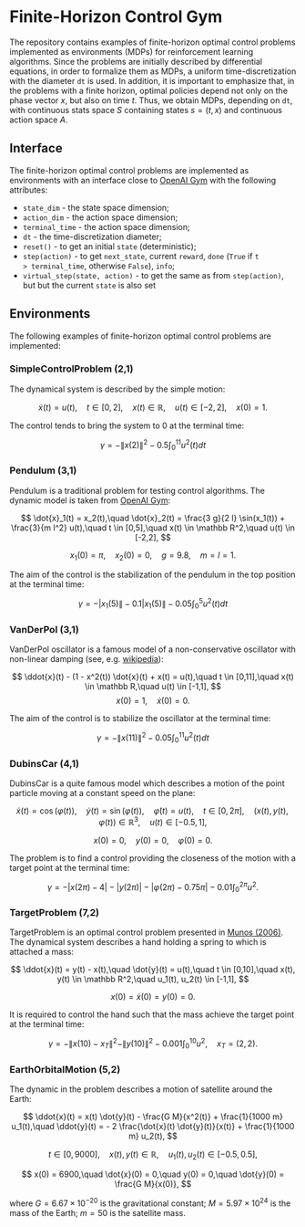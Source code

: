 # Finite-Horizon Control Gym

The repository contains examples of finite-horizon optimal control problems implemented as environments (MDPs) for reinforcement learning algorithms. Since the problems are initially described by differential equations, in order to formalize them as MDPs, a uniform time-discretization with the diameter <code>dt</code> is used. In addition, it is important to emphasize that, in the problems with a finite horizon, optimal policies depend not only on the phase vector $x$, but also on time $t$. Thus, we obtain MDPs, depending on <code>dt</code>, with continuous stats space $S$ containing states $s=(t,x)$ and continuous action space $A$. 

## Interface

The finite-horizon optimal control problems are implemented as environments with an interface close to [OpenAI Gym](https://www.gymlibrary.ml/) with the following attributes: 

- <code>state_dim</code> - the state space dimension; 
- <code>action_dim</code> - the action space dimension;
- <code>terminal_time</code> - the action space dimension;
- <code>dt</code> - the time-discretization diameter;
- <code>reset()</code> - to get an initial <code>state</code> (deterministic);
- <code>step(action)</code> - to get <code>next_state</code>, current <code>reward</code>, <code>done</code> (<code>True</code> if <code>t > terminal_time</code>, otherwise <code>False</code>), <code>info</code>;
- <code>virtual_step(state, action)</code> - to get the same as from <code>step(action)</code>, but but the current <code>state</code> is also set

## Environments

The following examples of finite-horizon optimal control problems are implemented:

### SimpleControlProblem (2,1)

The dynamical system is described by the simple motion:

$$
\dot{x}(t) = u(t),\quad t \in [0,2],\quad x(t) \in \mathbb R,\quad u(t) \in [-2,2],\quad x(0) = 1.
$$

The control tends to bring the system to $0$ at the terminal time:

$$
\gamma = - \|x(2)\|^2 - 0.5 \int_0^{11} u^2(t) d t
$$

### Pendulum (3,1)

Pendulum is a traditional problem for testing control algorithms. The dynamic model is taken from [OpenAI Gym](https://www.gymlibrary.ml/environments/classic_control/pendulum/):

$$
\dot{x}_1(t) = x_2(t),\quad \dot{x}_2(t) = \frac{3 g}{2 l} \sin(x_1(t)) + \frac{3}{m l^2} u(t),\quad t \in [0,5],\quad x(t) \in \mathbb R^2,\quad u(t) \in [-2,2],
$$

$$
x_1(0) = \pi,\quad x_2(0) = 0,\quad g=9.8,\quad m=l=1.
$$

The aim of the control is the stabilization of the pendulum in the top position at the terminal time:

$$
\gamma = - |x_1(5)\| - 0.1 |x_1(5)\| - 0.05 \int_0^{5} u^2(t) d t
$$

### VanDerPol (3,1)

VanDerPol oscillator is a famous model of a non-conservative oscillator with non-linear damping (see, e.g. [wikipedia](https://en.wikipedia.org/wiki/Van_der_Pol_oscillator)):

$$
\ddot{x}(t) - (1 - x^2(t)) \dot{x}(t) + x(t) = u(t),\quad t \in [0,11],\quad x(t) \in \mathbb R,\quad u(t) \in [-1,1],
$$
$$
x(0) = 1,\quad \dot{x}(0) = 0.
$$

The aim of the control is to stabilize the oscillator at the terminal time:

$$
\gamma = - \|x(11)\|^2 - 0.05 \int_0^{11} u^2(t) d t
$$

### DubinsCar (4,1)

DubinsCar  is a quite famous model which describes a motion of the point particle moving at a constant speed on the plane:

$$
\dot{x}(t) = \cos(\varphi(t)),\quad \dot{y}(t) = \sin(\varphi(t)),\quad \dot{\varphi}(t) = u(t),\quad t \in [0, 2 \pi],\quad (x(t),y(t),\varphi(t)) \in \mathbb R^3,\quad u(t) \in [-0.5, 1],
$$

$$
x(0) = 0,\quad y(0) = 0,\quad \varphi(0) = 0.
$$

The problem is to find a control providing the closeness of the motion with a target point at the terminal time:

$$
\gamma = - |x(2 \pi) - 4| - |y(2 \pi)| - |\varphi(2 \pi) - 0.75 \pi| - 0.01 \int_0^{2 \pi} u^2.
$$

### TargetProblem (7,2)

TargetProblem  is an optimal control problem presented in [Munos (2006)](https://www.jmlr.org/papers/volume7/munos06b/munos06b.pdf). The dynamical system
describes a hand holding a spring to which is attached a mass:

$$
\ddot{x}(t) = y(t) - x(t),\quad \dot{y}(t) = u(t),\quad t \in [0,10],\quad x(t), y(t) \in \mathbb R^2,\quad u_1(t), u_2(t) \in [-1,1],
$$

$$
x(0) = \dot{x}(0) = y(0) = 0. 
$$

It is required to control the hand such that the mass achieve the target point at the terminal time:

$$
\gamma = - \|x(10) - x_T\|^2 - \|y(10)\|^2 - 0.001 \int_0^{10} u^2,\quad x_T = (2,2).
$$

### EarthOrbitalMotion (5,2)

The dynamic in the problem describes a motion of satellite around the Earth:

$$
\ddot{x}(t) = x(t) \dot{y}(t) - \frac{G M}{x^2(t)} + \frac{1}{1000 m} u_1(t),\quad
\ddot{y}(t) = - 2 \frac{\dot{x}(t) \dot{y}(t)}{x(t)} + \frac{1}{1000 m} u_2(t), 
$$

$$
t \in [0,9000],\quad x(t),y(t) \in \mathbb R,\quad u_1(t),u_2(t) \in [-0.5,0.5],
$$

$$
x(0) = 6900,\quad \dot{x}(0) = 0,\quad y(0) = 0,\quad \dot{y}(0) = \frac{G M}{x(0)},
$$

where $G = 6.67 \times 10^{-20}$ is the gravitational constant; $M = 5.97 \times 10^{24}$ is the mass of the Earth; $m=50$ is the satellite mass.
